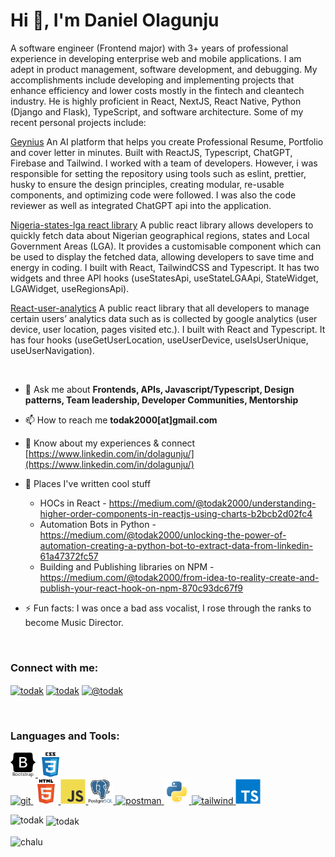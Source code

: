 <h1>Hi 👋, I'm Daniel Olagunju</h1>
A software engineer (Frontend major) with 3+ years of professional experience in developing enterprise web and mobile applications. I am adept in product management, software development, and debugging. My accomplishments include developing and implementing projects that enhance efficiency and lower costs mostly in the fintech and cleantech industry. He is highly proficient in React, NextJS, React Native, Python (Django and Flask), TypeScript, and software architecture. Some of my recent personal projects include:

[Geynius](https://geynius.com/)
An AI platform that helps you create Professional Resume, Portfolio and cover letter in minutes. 
Built with ReactJS, Typescript, ChatGPT, Firebase and Tailwind. I worked with a team of developers. However, i was responsible for setting the repository using tools such as eslint, prettier, husky to ensure the design principles, creating modular, re-usable components, and optimizing code were followed. I was also the code reviewer as well as integrated ChatGPT api into the application.

[Nigeria-states-lga react library](https://www.npmjs.com/package/@todak2000/nigeria-state-lga-react-component)
A public react library allows developers to quickly fetch data about Nigerian geographical regions, states and Local Government Areas (LGA). It provides a customisable component which can be used to display the fetched data, allowing developers to save time and energy in coding. I built with React, TailwindCSS and Typescript. It has two widgets and three API hooks  (useStatesApi, useStateLGAApi, StateWidget, LGAWidget, useRegionsApi).

[React-user-analytics](https://www.npmjs.com/package/@todak2000/react-user-analytics)
A public react library that all developers to manage certain users’ analytics data such as is collected by google analytics (user device, user location, pages visited etc.). I built with React and Typescript. It has four hooks (useGetUserLocation, useUserDevice, useIsUserUnique, useUserNavigation). 

<br />

- 💬 Ask me about **Frontends, APIs, Javascript/Typescript, Design patterns, Team leadership, Developer Communities, Mentorship**

- 📫 How to reach me **todak2000[at]gmail.com**

- 📄 Know about my experiences & connect [https://www.linkedin.com/in/dolagunju/](https://www.linkedin.com/in/dolagunju/)
- 📄 Places I've written cool stuff
  - HOCs in React - https://medium.com/@todak2000/understanding-higher-order-components-in-reactjs-using-charts-b2bcb2d02fc4
  - Automation Bots in Python - https://medium.com/@todak2000/unlocking-the-power-of-automation-creating-a-python-bot-to-extract-data-from-linkedin-61a47372fc57
  - Building and Publishing libraries on NPM - https://medium.com/@todak2000/from-idea-to-reality-create-and-publish-your-react-hook-on-npm-870c93dc67f9

- ⚡ Fun facts: I was once a bad ass vocalist, I rose through the ranks to become Music Director. 

<br />
<h3 align="left">Connect with me:</h3>

<p align="left">
<a href="https://twitter.com/todak" target="blank"><img align="center" src="https://raw.githubusercontent.com/rahuldkjain/github-profile-readme-generator/master/src/images/icons/Social/twitter.svg" alt="todak" height="30" width="40" /></a>
<a href="https://www.linkedin.com/in/dolagunju/" target="blank"><img align="center" src="https://raw.githubusercontent.com/rahuldkjain/github-profile-readme-generator/master/src/images/icons/Social/linked-in-alt.svg" alt="todak" height="30" width="40" /></a>
<a href="https://medium.com/@todak2000/" target="blank"><img align="center" src="https://raw.githubusercontent.com/rahuldkjain/github-profile-readme-generator/master/src/images/icons/Social/medium.svg" alt="@todak" height="30" width="40" /></a>
</p>

<br />
<h3 align="left">Languages and Tools:</h3>
<p align="left"> 
 
  <a href="https://getbootstrap.com" target="_blank" rel="noreferrer"> <img src="https://raw.githubusercontent.com/devicons/devicon/master/icons/bootstrap/bootstrap-plain-wordmark.svg" alt="bootstrap" width="40" height="40"/> </a> 
  <a href="https://www.w3schools.com/css/" target="_blank" rel="noreferrer"> <img src="https://raw.githubusercontent.com/devicons/devicon/master/icons/css3/css3-original-wordmark.svg" alt="css3" width="40" height="40"/> </a>  
 <a href="https://git-scm.com/" target="_blank" rel="noreferrer"> <img src="https://www.vectorlogo.zone/logos/git-scm/git-scm-icon.svg" alt="git" width="40" height="40"/> </a> 
<a href="https://www.w3.org/html/" target="_blank" rel="noreferrer"> <img src="https://raw.githubusercontent.com/devicons/devicon/master/icons/html5/html5-original-wordmark.svg" alt="html5" width="40" height="40"/> </a> 
  <a href="https://developer.mozilla.org/en-US/docs/Web/JavaScript" target="_blank" rel="noreferrer"> <img src="https://raw.githubusercontent.com/devicons/devicon/master/icons/javascript/javascript-original.svg" alt="javascript" width="40" height="40"/> </a> 
 <a href="https://www.postgresql.org" target="_blank" rel="noreferrer"> <img src="https://raw.githubusercontent.com/devicons/devicon/master/icons/postgresql/postgresql-original-wordmark.svg" alt="postgresql" width="40" height="40"/> </a> 
  <a href="https://postman.com" target="_blank" rel="noreferrer"> <img src="https://www.vectorlogo.zone/logos/getpostman/getpostman-icon.svg" alt="postman" width="40" height="40"/> </a> 
  <a href="https://www.python.org" target="_blank" rel="noreferrer"> <img src="https://raw.githubusercontent.com/devicons/devicon/master/icons/python/python-original.svg" alt="python" width="40" height="40"/> </a>   <a href="https://tailwindcss.com/" target="_blank" rel="noreferrer"> <img src="https://www.vectorlogo.zone/logos/tailwindcss/tailwindcss-icon.svg" alt="tailwind" width="40" height="40"/> </a> 
  <a href="https://www.typescriptlang.org/" target="_blank" rel="noreferrer"> <img src="https://raw.githubusercontent.com/devicons/devicon/master/icons/typescript/typescript-original.svg" alt="typescript" width="40" height="40"/> </a> </p>

<p><img align="left" src="https://github-readme-stats.vercel.app/api/top-langs?username=todak2000&show_icons=true&locale=en&layout=compact" alt="todak" /></p>

<p>&nbsp;<img align="center" src="https://github-readme-stats.vercel.app/api?username=todak2000&show_icons=true&locale=en" alt="todak" /></p>

<p><img align="center" src="https://github-readme-streak-stats.herokuapp.com/?user=todak2000&" alt="chalu" /></p>

